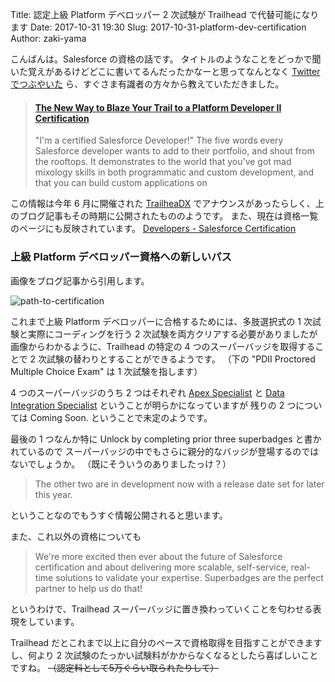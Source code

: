 Title: 認定上級 Platform デベロッパー 2 次試験が Trailhead で代替可能になります
Date: 2017-10-31 19:30
Slug: 2017-10-31-platform-dev-certification
Author: zaki-yama

こんばんは。Salesforce の資格の話です。
タイトルのようなことをどっかで聞いた覚えがあるけどどこに書いてるんだったかなーと思ってなんとなく [Twitter でつぶやいた](https://twitter.com/zaki___yama/status/924924665922863104) ら、すぐさま有識者の方々から教えていただきました。

<blockquote class="embedly-card" data-card-controls="0"><h4><a href="https://www.salesforce.com/blog/2017/06/platform-developer-ii-certification.html">The New Way to Blaze Your Trail to a Platform Developer II Certification</a></h4><p>"I&#39;m a certified Salesforce Developer!" The five words every Salesforce developer wants to add to their portfolio, and shout from the rooftops. It demonstrates to the world that you&#39;ve got mad mixology skills in both programmatic and custom development, and that you can build custom applications on</p></blockquote>
<script async src="//cdn.embedly.com/widgets/platform.js" charset="UTF-8"></script>

この情報は今年 6 月に開催された [TrailheaDX](https://developer.salesforce.com/ja/trailheadx) でアナウンスがあったらしく、上のブログ記事もその時期に公開されたもののようです。
また、現在は資格一覧のページにも反映されています。
[Developers - Salesforce Certification](http://certification.salesforce.com/platformdeveloperII)

### 上級 Platform デベロッパー資格への新しいパス

画像をブログ記事から引用します。

![path-to-certification]({filename}/images/2017-10-31/path-to-certification.png)

これまで上級 Platform デベロッパーに合格するためには、多肢選択式の 1 次試験と実際にコーディングを行う 2 次試験を両方クリアする必要がありましたが
画像からわかるように、Trailhead の特定の 4 つのスーパーバッジを取得することで 2 次試験の替わりとすることができるようです。
（下の "PDⅡ Proctored Multiple Choice Exam" は 1 次試験を指します）

4 つのスーパーバッジのうち 2 つはそれぞれ [Apex Specialist](https://trailhead.salesforce.com/en/super_badges/superbadge_apex) と [Data Integration Specialist](https://trailhead.salesforce.com/en/super_badges/superbadge_integration) ということが明らかになっていますが
残りの 2 つについては Coming Soon. ということで未定のようです。

最後の 1 つなんか特に Unlock by completing prior three superbadges と書かれているので
スーパーバッジの中でもさらに親分的なバッジが登場するのではないでしょうか。
（既にそういうのありましたっけ？）

> The other two are in development now with a release date set for later this year.

ということなのでもうすぐ情報公開されると思います。

また、これ以外の資格についても

> We're more excited then ever about the future of Salesforce certification and about delivering more scalable, self-service, real-time solutions to validate your expertise. Superbadges are the perfect partner to help us do that!

というわけで、Trailhead スーパーバッジに置き換わっていくことを匂わせる表現をしています。

Trailhead だとこれまで以上に自分のペースで資格取得を目指すことができますし、何より 2 次試験のたっかい試験料がかからなくなるとしたら喜ばしいことですね。
<s>（認定料として5万ぐらい取られたりして）</s>
